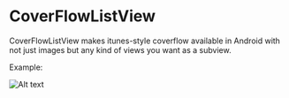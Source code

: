 CoverFlowListView
=================

CoverFlowListView makes itunes-style coverflow available in Android with not just images but any kind of views you want as a subview.

Example:

![Alt text](doc/ss.png "Screenshot")

